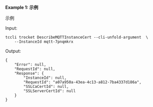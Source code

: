 **Example 1: 示例**

示例

Input: 

```
tccli trocket DescribeMQTTInstanceCert --cli-unfold-argument  \
    --InstanceId mqtt-7pnqmkrx
```

Output: 
```
{
    "Error": null,
    "RequestId": null,
    "Response": {
        "InstanceId": null,
        "RequestId": "a07a950a-43ea-4c13-a812-7ba4337d186a",
        "SSLCaCertId": null,
        "SSLServerCertId": null
    }
}
```

